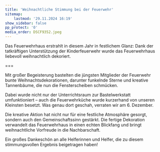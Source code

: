 ```yaml
---
title: 'Weihnachtliche Stimmung bei der Feuerwehr'
sitemap:
    lastmod: '29.11.2024 16:19'
show_sidebar: false
pp_protect: '0'
media_order: DSCF9352.jpeg
---
```


Das Feuerwehrhaus erstrahlt in diesem Jahr in festlichem Glanz: Dank der tatkräftigen Unterstützung der Kinderfeuerwehr wurde das Feuerwehrhaus liebevoll weihnachtlich dekoriert. 

===

Mit großer Begeisterung bastelten die jüngsten Mitglieder der Feuerwehr bunte Weihnachtsdekorationen, darunter funkelnde Sterne und kreative Tannenbäume, die nun die Fensterscheiben schmücken.

Dabei wurde nicht nur der Unterrichtsraum zur Bastelwerkstatt umfunktioniert – auch die Feuerwehrküche wurde kurzerhand von unseren Kleinsten besetzt. Was genau dort geschah, verraten wir am 6. Dezember.

Die kreative Aktion hat nicht nur für eine festliche Atmosphäre gesorgt, sondern auch den Gemeinschaftssinn gestärkt. Die fertige Dekoration verwandelt das Feuerwehrhaus in einen echten Blickfang und bringt weihnachtliche Vorfreude in die Nachbarschaft.

Ein großes Dankeschön an alle Helferinnen und Helfer, die zu diesem stimmungsvollen Ergebnis beigetragen haben!